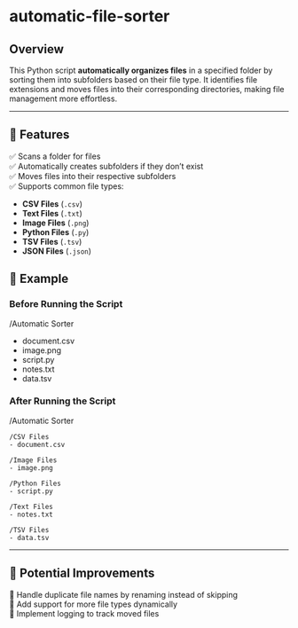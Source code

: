 # automatic-file-sorter

## Overview  
This Python script **automatically organizes files** in a specified folder by sorting them into subfolders based on their file type. It identifies file extensions and moves files into their corresponding directories, making file management more effortless.

---

## 🚀 Features  
✅ Scans a folder for files  
✅ Automatically creates subfolders if they don’t exist  
✅ Moves files into their respective subfolders  
✅ Supports common file types:  
- **CSV Files** (`.csv`)  
- **Text Files** (`.txt`)  
- **Image Files** (`.png`)  
- **Python Files** (`.py`)  
- **TSV Files** (`.tsv`)  
- **JSON Files** (`.json`)  

## 📂 Example  

### Before Running the Script  
/Automatic Sorter
  - document.csv
  - image.png
  - script.py
  - notes.txt
  - data.tsv

### After Running the Script  
/Automatic Sorter

    /CSV Files
    - document.csv
    
    /Image Files
    - image.png
    
    /Python Files
    - script.py
    
    /Text Files
    - notes.txt
    
    /TSV Files
    - data.tsv

---

## 🔧 Potential Improvements  
🔹 Handle duplicate file names by renaming instead of skipping  
🔹 Add support for more file types dynamically  
🔹 Implement logging to track moved files  
